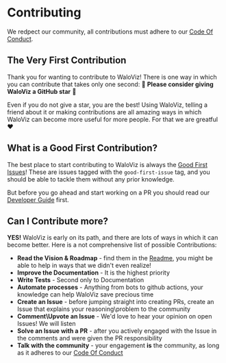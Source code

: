 # Contributing

We redpect our community, all contributions must adhere to our [Code Of Conduct](CODE_OF_CONDUCT.md).

## The Very First Contribution

Thank you for wanting to contribute to WaloViz!
There is one way in which you can contribute that takes only one second:
:star2: **Please consider giving WaloViz a GitHub star** :star2:

Even if you do not give a star, you are the best!
Using WaloViz, telling a friend about it or making contributions are all amazing ways in which WaloViz can become more useful for more people.
For that we are greatful :heart:

## What is a Good First Contribution?

The best place to start contributing to WaloViz is always the [Good First Issues](https://github.com/AlonKellner/waloviz/issues?q=is%3Aissue+is%3Aopen+%3Agood-first-issue)!
These are issues tagged with the `good-first-issue` tag, and you should be able to tackle them without any prior knowledge.

But before you go ahead and start working on a PR you should read our [Developer Guide](DEVELOPER-GUIDE.md) first.

## Can I Contribute more?

**YES!**
WaloViz is early on its path, and there are lots of ways in which it can become better.
Here is a not comprehensive list of possible Contributions:

- **Read the Vision & Roadmap** - find them in the [Readme](README.md), you might be able to help in ways that we didn't even realize!
- **Improve the Documentation** - It is the highest priority
- **Write Tests** - Second only to Documentation
- **Automate processes** - Anything from bots to github actions, your knowledge can help WaloViz save precious time
- **Create an Issue** - before jumping straight into creating PRs, create an Issue that explains your reasoning\problem to the community
- **Comment\Upvote an Issue** - We'd love to hear your opinion on open Issues! We will listen
- **Solve an Issue with a PR** - after you actively engaged with the Issue in the comments and were given the PR responsibility
- **Talk with the community** - your engagement **is** the community, as long as it adheres to our [Code Of Conduct](CODE_OF_CONDUCT.md)
